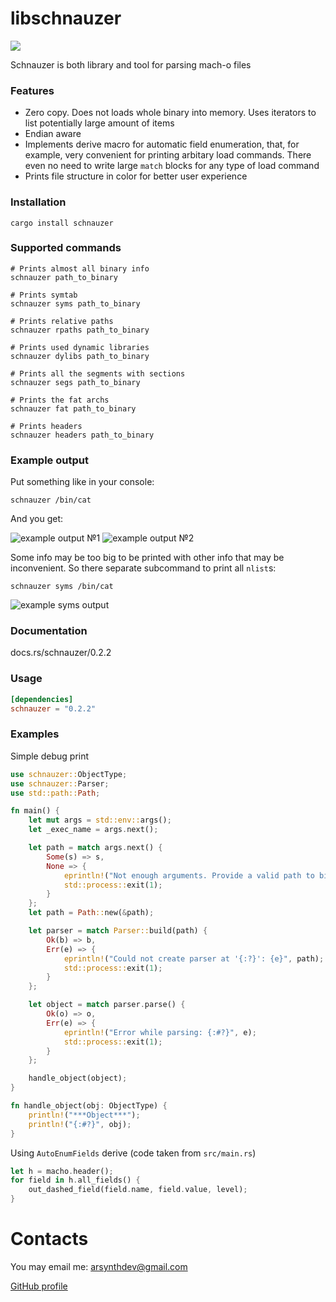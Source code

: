 # libschnauzer

![](https://github.com/Arsynth/schnauzer/actions/workflows/rust.yml/badge.svg)

Schnauzer is both library and tool for parsing mach-o files

### Features

* Zero copy. Does not loads whole binary into memory. Uses iterators to list potentially large amount of items
* Endian aware
* Implements derive macro for automatic field enumeration, that, for example, very convenient for printing arbitary load commands. There even no need to write large `match` blocks for any type of load command
* Prints file structure in color for better user experience

### Installation

```shell
cargo install schnauzer
```

### Supported commands
```shell
# Prints almost all binary info
schnauzer path_to_binary

# Prints symtab
schnauzer syms path_to_binary

# Prints relative paths
schnauzer rpaths path_to_binary

# Prints used dynamic libraries
schnauzer dylibs path_to_binary

# Prints all the segments with sections
schnauzer segs path_to_binary

# Prints the fat archs
schnauzer fat path_to_binary

# Prints headers
schnauzer headers path_to_binary

```

### Example output

Put something like in your console:

```shell
schnauzer /bin/cat
```

And you get:

![example output №1](https://github.com/Arsynth/schnauzer/blob/master/readme_res/example_output_1.png?raw=true)
![example output №2](https://github.com/Arsynth/schnauzer/blob/master/readme_res/example_output_2.png?raw=true)

Some info may be too big to be printed with other info that may be inconvenient. So there separate subcommand to print all `nlist`s:

```shell
schnauzer syms /bin/cat
```

![example syms output](https://github.com/Arsynth/schnauzer/blob/master/readme_res/example_output_syms_2.png?raw=true)

### Documentation
docs.rs/schnauzer/0.2.2

### Usage

```toml
[dependencies]
schnauzer = "0.2.2"
```

### Examples

Simple debug print

```rust
use schnauzer::ObjectType;
use schnauzer::Parser;
use std::path::Path;

fn main() {
    let mut args = std::env::args();
    let _exec_name = args.next();

    let path = match args.next() {
        Some(s) => s,
        None => {
            eprintln!("Not enough arguments. Provide a valid path to binary");
            std::process::exit(1);
        }
    };
    let path = Path::new(&path);

    let parser = match Parser::build(path) {
        Ok(b) => b,
        Err(e) => {
            eprintln!("Could not create parser at '{:?}': {e}", path);
            std::process::exit(1);
        }
    };

    let object = match parser.parse() {
        Ok(o) => o,
        Err(e) => {
            eprintln!("Error while parsing: {:#?}", e);
            std::process::exit(1);
        }
    };

    handle_object(object);
}

fn handle_object(obj: ObjectType) {
    println!("***Object***");
    println!("{:#?}", obj);
}
```

Using `AutoEnumFields` derive (code taken from `src/main.rs`)

```rust
let h = macho.header();
for field in h.all_fields() {
    out_dashed_field(field.name, field.value, level);
}
```

# Contacts

You may email me: 
[arsynthdev@gmail.com](mailto:arsynthdev@gmail.com)

[GitHub profile](https://github.com/Arsynth)